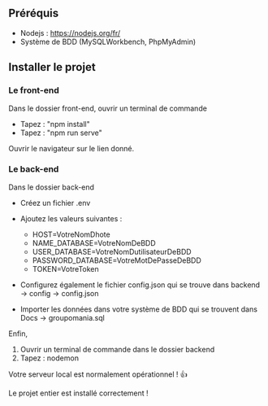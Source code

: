 ## Préréquis

- Nodejs : https://nodejs.org/fr/
- Système de BDD (MySQLWorkbench, PhpMyAdmin)

## Installer le projet

### Le front-end

Dans le dossier front-end, ouvrir un terminal de commande
- Tapez : "npm install"
- Tapez : "npm run serve"

Ouvrir le navigateur sur le lien donné.

### Le back-end

Dans le dossier back-end

- Créez un fichier .env

- Ajoutez les valeurs suivantes : 
	- HOST=VotreNomDhote
	- NAME_DATABASE=VotreNomDeBDD
	- USER_DATABASE=VotreNomDutilisateurDeBDD
	- PASSWORD_DATABASE=VotreMotDePasseDeBDD
	- TOKEN=VotreToken

- Configurez également le fichier config.json qui se trouve dans backend -> config -> config.json

- Importer les données dans votre système de BDD qui se trouvent dans Docs -> groupomania.sql

Enfin,

1. Ouvrir un terminal de commande dans le dossier backend
2. Tapez : nodemon

Votre serveur local est normalement opérationnel ! 👍

Le projet entier est installé correctement !
